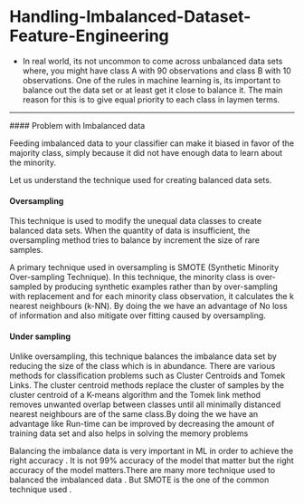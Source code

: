 # Handling-Imbalanced-Dataset-Feature-Engineering

* In real world, its not uncommon to come across unbalanced data sets where, you might have class A with 90 observations
and class B with 10 observations. One of the rules in machine learning is, its important to balance out the data set or
at least get it close to balance it. The main reason for this is to give equal priority to each class in laymen terms.

<hr>
#### Problem with Imbalanced data 

Feeding imbalanced data to your classifier can make it biased in favor of the majority class, simply because it did not have enough data to learn about the minority.

Let us understand the technique used for creating balanced data sets.

#### Oversampling

This technique is used to modify the unequal data classes to create balanced data sets. When the quantity of data is insufficient, the oversampling method tries to balance by increment the size of rare samples.

A primary technique used in oversampling is SMOTE (Synthetic Minority Over-sampling Technique). In this technique, the minority class is over-sampled by producing synthetic examples rather than by over-sampling with replacement and for each minority class observation, it calculates the k nearest neighbours (k-NN). By doing the we have an advantage of No loss of information and also mitigate over fitting caused by oversampling.

#### Under sampling

Unlike oversampling, this technique balances the imbalance data set by reducing the size of the class which is in abundance. There are various methods for classification problems such as Cluster Centroids and Tomek Links. The cluster centroid methods replace the cluster of samples by the cluster centroid of a K-means algorithm and the Tomek link method removes unwanted overlap between classes until all minimally distanced nearest neighbours are of the same class.By doing the we have an advantage like Run-time can be improved by decreasing the amount of training data set and also helps in solving the memory problems

Balancing the imbalance data is very important in ML in order to achieve the right accuracy . It is not 99% accuracy of the model that matter but the right accuracy of the model matters.There are many more technique used to balanced the imbalanced data . But SMOTE is the one of the common technique used .
